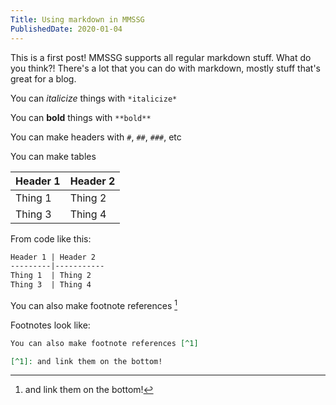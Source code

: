 ```yaml
---
Title: Using markdown in MMSSG
PublishedDate: 2020-01-04
---
```

This is a first post! MMSSG supports all regular markdown stuff. What do you think?! There's a lot that you can do with markdown, mostly stuff that's great for a blog.

You can *italicize* things with `*italicize*`

You can **bold** things with `**bold**`

You can make headers with `#`, `##`, `###`, etc

You can make tables

Header 1 | Header 2
---------|-----------
Thing 1  | Thing 2
Thing 3  | Thing 4

From code like this:

```markdown
Header 1 | Header 2
---------|-----------
Thing 1  | Thing 2
Thing 3  | Thing 4
```

You can also make footnote references [^1]

[^1]: and link them on the bottom!

Footnotes look like:

```markdown
You can also make footnote references [^1]

[^1]: and link them on the bottom!
```
